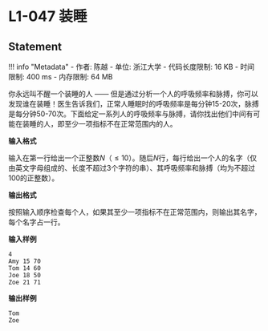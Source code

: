 
# L1-047 装睡

## Statement

!!! info "Metadata"
    - 作者: 陈越
    - 单位: 浙江大学
    - 代码长度限制: 16 KB
    - 时间限制: 400 ms
    - 内存限制: 64 MB

你永远叫不醒一个装睡的人 —— 但是通过分析一个人的呼吸频率和脉搏，你可以发现谁在装睡！医生告诉我们，正常人睡眠时的呼吸频率是每分钟15-20次，脉搏是每分钟50-70次。下面给定一系列人的呼吸频率与脉搏，请你找出他们中间有可能在装睡的人，即至少一项指标不在正常范围内的人。

**输入格式**

输入在第一行给出一个正整数$N$（$\le 10$）。随后$N$行，每行给出一个人的名字（仅由英文字母组成的、长度不超过3个字符的串）、其呼吸频率和脉搏（均为不超过100的正整数）。

**输出格式**

按照输入顺序检查每个人，如果其至少一项指标不在正常范围内，则输出其名字，每个名字占一行。

**输入样例**
```plaintext
4
Amy 15 70
Tom 14 60
Joe 18 50
Zoe 21 71
```

**输出样例**
```plaintext
Tom
Zoe
```
